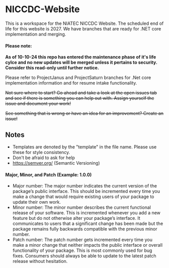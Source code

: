 # NICCDC-Website
This is a workspace for the NIATEC NICCDC Website. The scheduled end of life for this website is 2027. We have branches that are ready for .NET core implementation and merging.

#### Please note:
**As of 10-10-24 this repo has entered the maintenance phase of it's life cylce and no new updates will be merged unless it pertains to security. Consider this read-only until further notice.**

Please refer to ProjectJanus and ProjectSaturn branches for .Net core implementation information and for resume intake functionality.

~~Not sure where to start? Go ahead and take a look at the open issues tab and see if there is something you can help out with. Assign yourself the issue and document your work!~~

~~See something that is wrong or have an idea for an improvement? Create an issue!~~

## Notes
- Templates are denoted by the "template" in the file name. Please use these for style consistency.
- Don't be afraid to ask for help
- https://semver.org/ (Semantic Versioning)
#### Major, Minor, and Patch (Example: 1.0.0)
- Major number: The major number indicates the current version of the package’s public interface. This should be incremented every time you make a change that would require existing users of your package to update their own work.
- Minor number: The minor number describes the current functional release of your software. This is incremented whenever you add a new feature but do not otherwise alter your package’s interface. It communicates to users that a significant change has been made but the package remains fully backwards compatible with the previous minor number.
- Patch number: The patch number gets incremented every time you make a minor change that neither impacts the public interface or overall functionality of your package. This is most commonly used for bug fixes. Consumers should always be able to update to the latest patch release without hesitation.

